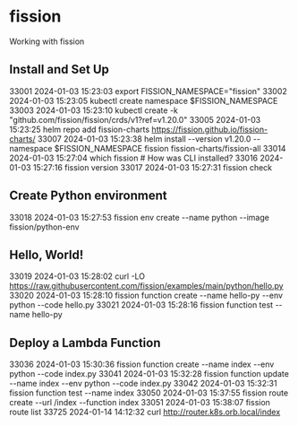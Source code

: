 # fission
Working with fission

## Install and Set Up
33001  2024-01-03 15:23:03 export FISSION_NAMESPACE="fission"
33002  2024-01-03 15:23:05 kubectl create namespace $FISSION_NAMESPACE
33003  2024-01-03 15:23:10 kubectl create -k "github.com/fission/fission/crds/v1?ref=v1.20.0"
33005  2024-01-03 15:23:25 helm repo add fission-charts https://fission.github.io/fission-charts/
33007  2024-01-03 15:23:38 helm install --version v1.20.0 --namespace $FISSION_NAMESPACE fission fission-charts/fission-all
33014  2024-01-03 15:27:04 which fission # How was CLI installed?
33016  2024-01-03 15:27:16 fission version
33017  2024-01-03 15:27:31 fission check

## Create Python environment
33018  2024-01-03 15:27:53 fission env create --name python --image fission/python-env

## Hello, World!
33019  2024-01-03 15:28:02 curl -LO https://raw.githubusercontent.com/fission/examples/main/python/hello.py
33020  2024-01-03 15:28:10 fission function create --name hello-py --env python --code hello.py
33021  2024-01-03 15:28:16 fission function test --name hello-py

## Deploy a Lambda Function
33036  2024-01-03 15:30:36 fission function create --name index --env python --code index.py
33041  2024-01-03 15:32:28 fission function update --name index --env python --code index.py
33042  2024-01-03 15:32:31 fission function test --name index
33050  2024-01-03 15:37:55 fission route create --url /index --function index
33051  2024-01-03 15:38:07 fission route list
33725  2024-01-14 14:12:32 curl http://router.k8s.orb.local/index

